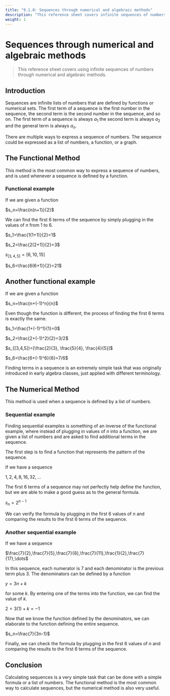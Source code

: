 ```yaml
---
title: "9.1.0: Sequences through numerical and algebraic methods"
description: "This reference sheet covers infinite sequences of numbers through numerical and algebraic methods"
weight: 1
---
```


# Sequences through numerical and algebraic methods

> This reference sheet covers using infinite sequences of numbers through numerical and algebraic methods.

## Introduction

Sequences are infinite lists of numbers that are defined by functions or numerical sets. The first term of a sequence is the first number in the sequence, the second term is the second number in the sequence, and so on. The first term of a sequence is always $a_1$ the second term is always $a_2$ and the general term is always $a_n$.

There are multiple ways to express a sequence of numbers. The sequence could be expressed as a list of numbers, a function, or a graph.

## The Functional Method

This method is the most common way to express a sequence of numbers, and is used whenever a sequence is defined by a function.

### Functional example

If we are given a function

$s_n=\frac{n(n+1)}{2}$

We can find the first 6 terms of the sequence by simply plugging in the values of $n$ from 1 to 6.

$s_1=\frac{1(1+1)}{2}=1$

$s_2=\frac{2(2+1)}{2}=3$

$s_{[3,4,5]}=[6, 10, 15]$

$s_6=\frac{6(6+1)}{2}=21$

## Another functional example

If we are given a function

$s_n=\frac{n+(-1)^n}{n}$

Even though the function is different, the process of finding the first 6 terms is exactly the same.

$s_1=\frac{1+(-1)^1}{1}=0$

$s_2=\frac{2+(-1)^2}{2}=3/2$

$s_{[3,4,5]}=[\frac{2}{3}, \frac{5}{4}, \frac{4}{5}]$

$s_6=\frac{6+(-1)^6}{6}=7/6$

Finding terms in a sequence is an extremely simple task that was originally introduced in early algebra classes, just applied with different terminology.

## The Numerical Method

This method is used when a sequence is defined by a list of numbers.

### Sequential example

Finding sequential examples is something of an inverse of the functional example, where instead of plugging in values of $n$ into a function, we are given a list of numbers and are asked to find additional terms in the sequence.

The first step is to find a function that represents the pattern of the sequence.

If we have a sequence

$1,2,4,8,16,32,\dots$

The first 6 terms of a sequence may not perfectly help define the function, but we are able to make a good guess as to the general formula.

$s_n=2^{n-1}$

We can verify the formula by plugging in the first 6 values of $n$ and comparing the results to the first 6 terms of the sequence.

### Another sequential example

If we have a sequence

$\frac{7}{2},\frac{7}{5},\frac{7}{8},\frac{7}{11},\frac{1}{2},\frac{7}{17},\dots$

In this sequence, each numerator is 7 and each denominator is the previous term plus 3. The denominators can be defined by a function

$y=3n+k$

for some $k$. By entering one of the terms into the function, we can find the value of $k$.

$2=3(1)+k=-1$

Now that we know the function defined by the denominators, we can elaborate to the function defining the entire sequence.

$s_n=\frac{7}{3n-1}$

Finally, we can check the formula by plugging in the first 6 values of $n$ and comparing the results to the first 6 terms of the sequence.

## Conclusion

Calculating sequences is a very simple task that can be done with a simple formula or a list of numbers. The functional method is the most common way to calculate sequences, but the numerical method is also very useful.
